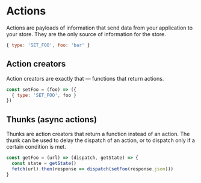 # Actions

Actions are payloads of information that send data from your application to your store.
They are the only source of information for the store.

```js
{ type: 'SET_FOO', foo: 'bar' }
```

## Action creators

Action creators are exactly that — functions that return actions.

```js
const setFoo = (foo) => ({
  { type: 'SET_FOO', foo }
})
```

## Thunks (async actions)

Thunks are action creators that return a function instead of an action.
The thunk can be used to delay the dispatch of an action, or to dispatch only if a certain condition is met.

```js
const getFoo = (url) => (dispatch, getState) => {
  const state = getState()
  fetch(url).then(response => dispatch(setFoo(response.json)))
}
```
